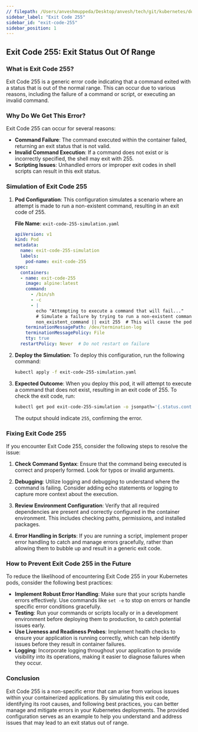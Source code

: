 ```yaml
---
// filepath: /Users/anveshmuppeda/Desktop/anvesh/tech/git/kubernetes/docs/012-troubleshoot/exit-code-255/exit-code-255.md
sidebar_label: "Exit Code 255"
sidebar_id: "exit-code-255"
sidebar_position: 1
---
```


## Exit Code 255: Exit Status Out Of Range

### What is Exit Code 255?
Exit Code 255 is a generic error code indicating that a command exited with a status that is out of the normal range. This can occur due to various reasons, including the failure of a command or script, or executing an invalid command.

### Why Do We Get This Error?
Exit Code 255 can occur for several reasons:

- **Command Failure**: The command executed within the container failed, returning an exit status that is not valid.
- **Invalid Command Execution**: If a command does not exist or is incorrectly specified, the shell may exit with 255.
- **Scripting Issues**: Unhandled errors or improper exit codes in shell scripts can result in this exit status.

### Simulation of Exit Code 255

1. **Pod Configuration**:
   This configuration simulates a scenario where an attempt is made to run a non-existent command, resulting in an exit code of 255.

   **File Name**: `exit-code-255-simulation.yaml`

   ```yaml
   apiVersion: v1
   kind: Pod
   metadata:
     name: exit-code-255-simulation
     labels:
       pod-name: exit-code-255
   spec:
     containers:
     - name: exit-code-255
       image: alpine:latest
       command:
         - /bin/sh
         - -c
         - |
           echo "Attempting to execute a command that will fail..."
           # Simulate a failure by trying to run a non-existent command
           non_existent_command || exit 255  # This will cause the pod to exit with code 255
       terminationMessagePath: /dev/termination-log
       terminationMessagePolicy: File
       tty: true
     restartPolicy: Never  # Do not restart on failure
   ```

2. **Deploy the Simulation**:
   To deploy this configuration, run the following command:
   ```bash
   kubectl apply -f exit-code-255-simulation.yaml
   ```

3. **Expected Outcome**:
   When you deploy this pod, it will attempt to execute a command that does not exist, resulting in an exit code of 255. To check the exit code, run:
   ```bash
   kubectl get pod exit-code-255-simulation -o jsonpath='{.status.containerStatuses[0].state.terminated.exitCode}'
   ```
   The output should indicate `255`, confirming the error.

### Fixing Exit Code 255

If you encounter Exit Code 255, consider the following steps to resolve the issue:

1. **Check Command Syntax**:
   Ensure that the command being executed is correct and properly formed. Look for typos or invalid arguments.

2. **Debugging**:
   Utilize logging and debugging to understand where the command is failing. Consider adding echo statements or logging to capture more context about the execution.

3. **Review Environment Configuration**:
   Verify that all required dependencies are present and correctly configured in the container environment. This includes checking paths, permissions, and installed packages.

4. **Error Handling in Scripts**:
   If you are running a script, implement proper error handling to catch and manage errors gracefully, rather than allowing them to bubble up and result in a generic exit code.

### How to Prevent Exit Code 255 in the Future

To reduce the likelihood of encountering Exit Code 255 in your Kubernetes pods, consider the following best practices:

- **Implement Robust Error Handling**: Make sure that your scripts handle errors effectively. Use commands like `set -e` to stop on errors or handle specific error conditions gracefully.
- **Testing**: Run your commands or scripts locally or in a development environment before deploying them to production, to catch potential issues early.
- **Use Liveness and Readiness Probes**: Implement health checks to ensure your application is running correctly, which can help identify issues before they result in container failures.
- **Logging**: Incorporate logging throughout your application to provide visibility into its operations, making it easier to diagnose failures when they occur.

### Conclusion
Exit Code 255 is a non-specific error that can arise from various issues within your containerized applications. By simulating this exit code, identifying its root causes, and following best practices, you can better manage and mitigate errors in your Kubernetes deployments. The provided configuration serves as an example to help you understand and address issues that may lead to an exit status out of range.